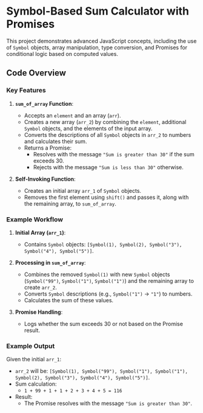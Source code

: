 # Symbol-Based Sum Calculator with Promises
This project demonstrates advanced JavaScript concepts, including the use of `Symbol` objects, array manipulation, type conversion, and Promises for conditional logic based on computed values.

## Code Overview

### Key Features

1. **`sum_of_array` Function**:
   - Accepts an `element` and an array (`arr`).
   - Creates a new array (`arr_2`) by combining the `element`, additional `Symbol` objects, and the elements of the input array.
   - Converts the descriptions of all `Symbol` objects in `arr_2` to numbers and calculates their sum.
   - Returns a Promise:
     - Resolves with the message `"Sum is greater than 30"` if the sum exceeds 30.
     - Rejects with the message `"Sum is less than 30"` otherwise.

2. **Self-Invoking Function**:
   - Creates an initial array `arr_1` of `Symbol` objects.
   - Removes the first element using `shift()` and passes it, along with the remaining array, to `sum_of_array`.

### Example Workflow

1. **Initial Array (`arr_1`)**:
   - Contains `Symbol` objects: `[Symbol(1), Symbol(2), Symbol("3"), Symbol("4"), Symbol("5")]`.

2. **Processing in `sum_of_array`**:
   - Combines the removed `Symbol(1)` with new `Symbol` objects (`Symbol("99")`, `Symbol("1")`, `Symbol("1")`) and the remaining array to create `arr_2`.
   - Converts `Symbol` descriptions (e.g., `Symbol("1")` → `"1"`) to numbers.
   - Calculates the sum of these values.

3. **Promise Handling**:
   - Logs whether the sum exceeds 30 or not based on the Promise result.

### Example Output

Given the initial `arr_1`:
- `arr_2` will be: `[Symbol(1), Symbol("99"), Symbol("1"), Symbol("1"), Symbol(2), Symbol("3"), Symbol("4"), Symbol("5")]`.
- Sum calculation:
  - `1 + 99 + 1 + 1 + 2 + 3 + 4 + 5 = 116`
- Result:
  - The Promise resolves with the message `"Sum is greater than 30"`.

